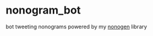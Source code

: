 # nonogram_bot
bot tweeting nonograms
powered by my [nonogen](https://github.com/andrewmichaud/nonogen) library
